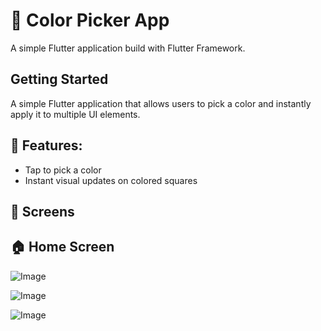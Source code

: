 # 🎨 Color Picker App

A simple Flutter application build with Flutter Framework.

## Getting Started
A simple Flutter application that allows users to pick a color and instantly apply it to multiple UI elements.

## 🚀 Features:
- Tap to pick a color
- Instant visual updates on colored squares

## 📱 Screens

## 🏠 Home Screen

![Image](https://github.com/user-attachments/assets/cb2638fa-d046-43a5-a5bc-f6789760a08d)

![Image](https://github.com/user-attachments/assets/e525345a-0d90-4c75-a856-3ab946265f1a)

![Image](https://github.com/user-attachments/assets/c6638143-abec-4f78-bd77-2fc0c9ab863c)

